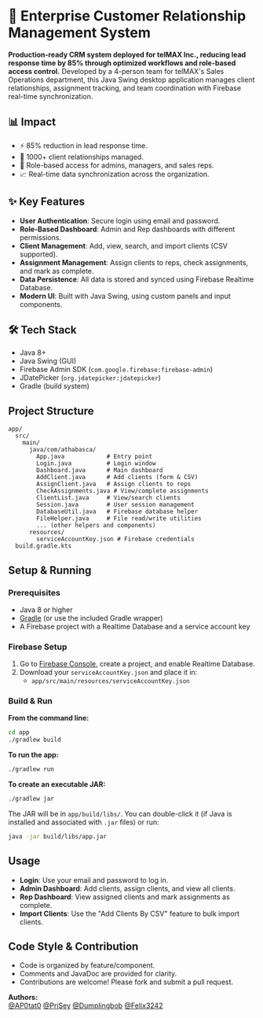 
# 🏢 Enterprise Customer Relationship Management System

**Production-ready CRM system deployed for telMAX Inc., reducing lead response time by 85% through optimized workflows and role-based access control.** Developed by a 4-person team for telMAX's Sales Operations department, this Java Swing desktop application manages client relationships, assignment tracking, and team coordination with Firebase real-time synchronization.

## 📊 Impact

- ⚡ 85% reduction in lead response time.
- 👥 1000+ client relationships managed.
- 🔐 Role-based access for admins, managers, and sales reps.
- 📈 Real-time data synchronization across the organization.

## ✨ Key Features

- **User Authentication**: Secure login using email and password.
- **Role-Based Dashboard**: Admin and Rep dashboards with different permissions.
- **Client Management**: Add, view, search, and import clients (CSV supported).
- **Assignment Management**: Assign clients to reps, check assignments, and mark as complete.
- **Data Persistence**: All data is stored and synced using Firebase Realtime Database.
- **Modern UI**: Built with Java Swing, using custom panels and input components.

## 🛠️ Tech Stack

- Java 8+
- Java Swing (GUI)
- Firebase Admin SDK (`com.google.firebase:firebase-admin`)
- JDatePicker (`org.jdatepicker:jdatepicker`)
- Gradle (build system)

## Project Structure

```
app/
  src/
    main/
      java/com/athabasca/
        App.java            # Entry point
        Login.java          # Login window
        Dashboard.java      # Main dashboard
        AddClient.java      # Add clients (form & CSV)
        AssignClient.java   # Assign clients to reps
        CheckAssignments.java # View/complete assignments
        ClientList.java     # View/search clients
        Session.java        # User session management
        DatabaseUtil.java   # Firebase database helper
        FileHelper.java     # File read/write utilities
        ... (other helpers and components)
      resources/
        serviceAccountKey.json # Firebase credentials
  build.gradle.kts
```

## Setup & Running

### Prerequisites

- Java 8 or higher
- [Gradle](https://gradle.org/) (or use the included Gradle wrapper)
- A Firebase project with a Realtime Database and a service account key

### Firebase Setup

1. Go to [Firebase Console](https://console.firebase.google.com/), create a project, and enable Realtime Database.
2. Download your `serviceAccountKey.json` and place it in:
   - `app/src/main/resources/serviceAccountKey.json`

### Build & Run

**From the command line:**

```sh
cd app
./gradlew build
```

**To run the app:**

```sh
./gradlew run
```

**To create an executable JAR:**

```sh
./gradlew jar
```

The JAR will be in `app/build/libs/`. You can double-click it (if Java is installed and associated with `.jar` files) or run:

```sh
java -jar build/libs/app.jar
```

## Usage

- **Login**: Use your email and password to log in.
- **Admin Dashboard**: Add clients, assign clients, and view all clients.
- **Rep Dashboard**: View assigned clients and mark assignments as complete.
- **Import Clients**: Use the "Add Clients By CSV" feature to bulk import clients.

## Code Style & Contribution

- Code is organized by feature/component.
- Comments and JavaDoc are provided for clarity.
- Contributions are welcome! Please fork and submit a pull request.

**Authors:**  
[@AP0tat0](https://github.com/AP0tato)
[@PriSey](https://github.com/PriSey)
[@Dumplingbob](https://github.com/Dumplingbob)
[@Felix3242](https://github.com/Felix3242)


